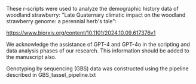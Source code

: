 These r-scripts were used to analyze the demographic history data of woodland strawberry: 
"Late Quaternary climatic impact on the woodland strawberry genome: a perennial herb's tale":

https://www.biorxiv.org/content/10.1101/2024.10.09.617376v1


We acknowledge the assistance of GPT-4 and GPT-4o in the scripting and data analysis phases of our research. This information should be added to the manuscript also.

Genotyping by sequencing (GBS) data was constructed using the pipeline described in GBS_tassel_pipeline.txt
